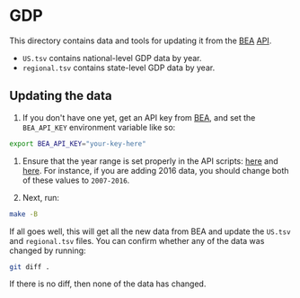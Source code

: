 # GDP

This directory contains data and tools for updating it from the [BEA] [API].

* `US.tsv` contains national-level GDP data by year.
* `regional.tsv` contains state-level GDP data by year.

## Updating the data
1. If you don't have one yet, get an API key from [BEA][API], and set the `BEA_API_KEY` environment variable like so:

  ```sh
  export BEA_API_KEY="your-key-here"
  ```

1. Ensure that the year range is set properly in the API scripts:
   [here](https://github.com/18F/doi-extractives-data/blob/data-update-docs/data/gdp/get-bea-data.js#L15)
   and [here](https://github.com/18F/doi-extractives-data/blob/data-update-docs/data/gdp/get-bea-regional.js#L8).
   For instance, if you are adding 2016 data, you should change both of these values to `2007-2016`.
   
1. Next, run:

  ```sh
  make -B
  ```
  
If all goes well, this will get all the new data from BEA and update the `US.tsv` and `regional.tsv` files.
You can confirm whether any of the data was changed by running:

```sh
git diff .
```

If there is no diff, then none of the data has changed.

[BEA]: http://www.bea.gov/
[API]: http://www.bea.gov/API/
